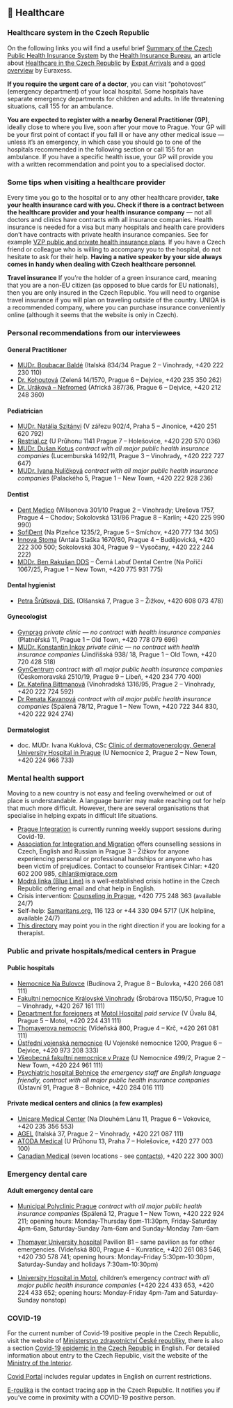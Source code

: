 ## 🏥 Healthcare

### Healthcare system in the Czech Republic

On the following links you will find a useful brief [Summary of the Czech Public Health Insurance System](https://www.kancelarzp.cz/en/links-info-en/health-insurance-system-in-cz) by the [Health Insurance Bureau](https://www.kancelarzp.cz/en/), an article about [Healthcare in the Czech Republic](https://www.expatarrivals.com/europe/czech-republic/healthcare-czech-republic) by [Expat Arrivals](https://www.expatarrivals.com/) and a [good overview](https://www.euraxess.cz/czech-republic/information-assistance/health-insurance) by Euraxess.

**If you require the urgent care of a doctor**, you can visit “pohotovost” (emergency department) of your local hospital. Some hospitals have separate emergency departments for children and adults. In life threatening situations, call 155 for an ambulance.

**You are expected to register with a nearby General Practitioner (GP)**, ideally close to where you live, soon after your move to Prague. Your GP will be your first point of contact if you fall ill or have any other medical issue — unless it’s an emergency, in which case you should go to one of the hospitals recommended in the following section or call 155 for an ambulance. If you have a specific health issue, your GP will provide you with a written recommendation and point you to a specialised doctor. 

### Some tips when visiting a healthcare provider

Every time you go to the hospital or to any other healthcare provider, **take your health insurance card with you. Check if there is a contract between the healthcare provider and your health insurance company** — not all doctors and clinics have contracts with all insurance companies. Health insurance is needed for a visa but many hospitals and health care providers don’t have contracts with private health insurance companies. See for example [VZP public and private health insurance plans](http://hamiltonhudson.cz/vzp.html). If you have a Czech friend or colleague who is willing to accompany you to the hospital, do not hesitate to ask for their help. **Having a native speaker by your side always comes in handy when dealing with Czech healthcare personnel**. 

**Travel insurance**
If you’re the holder of a green insurance card, meaning that you are a non-EU citizen (as opposed to blue cards for EU nationals), then you are only insured in the Czech Republic. You will need to organise travel insurance if you will plan on traveling outside of the country. UNIQA is a recommended company, where you can purchase insurance conveniently online (although it seems that the website is only in Czech).


### Personal recommendations from our interviewees

#### General Practitioner

- [MUDr. Boubacar Baldé](https://doktorbalde.net/en/personal/) 
  (Italská 834/34 Prague 2 – Vinohrady, +420 222 230 110)
- [Dr. Kohoutová](http://www.prakticka-doktorka.cz/) 
  (Zelená 14/1570, Prague 6 – Dejvice, +420 235 350 262)
- [Dr. Uráková – Nefromed](https://www.nefromed.cz/prakticky-lekar)
  (Africká 387/36, Prague 6 – Dejvice, +420 212 248 360)

#### Pediatrician

- [MUDr. Natália Szitányi](http://www.pediatrickaordinace.org/index.php?id=2) 
(V zářezu 902/4, Praha 5 – Jinonice, +420 251 620 792)
- [Restrial.cz](https://www.restrial.cz/nase-ordinace/detsky-lekar/detsky-lekar-praha-7-u-pruhonu) 
(U Průhonu 1141 Prague 7 – Holešovice, +420 220 570 036)
- [MUDr. Dušan Kotus](https://www.detskaordinace.cz/) *contract with all major public health insurance companies*
(Lucemburská 1492/11, Prague 3 – Vinohrady, +420 222 727 647)
- [MUDr. Ivana Nulíčková](http://nulickova.cz/ambulancia.html) *contract with all major public health insurance companies*
(Palackého 5, Prague 1 – New Town, +420 222 928 236)

#### Dentist

- [Dent Medico](https://www.dentmedico.cz/en/) 
(Wilsonova 301/10 Prague 2 – Vinohrady; Urešova 1757, Prague 4 – Chodov; Sokolovská 131/86 Prague 8 – Karlín; +420 225 990 990)
- [SofiDent](https://www.sofident.cz/) 
(Na Plzeňce 1235/2, Prague 5 – Smíchov, +420 777 134 305)
- [Innova Stoma](https://www.innovastoma.cz/english) 
(Antala Staška 1670/80, Prague 4 – Budějovická, +420 222 300 500; Sokolovská 304, Prague 9 – Vysočany, +420 222 244 222)
- [MDDr. Ben Rakušan DDS](http://www.rakusandental.cz/) – Černá Labuť Dental Centre
(Na Poříčí 1067/25, Prague 1 – New Town, +420 775 931 775)

#### Dental hygienist 

- [Petra Šrůtková, DiS.](http://www.ordinacedentalnihygieny.cz/)
(Olšanská 7, Prague 3 – Žižkov, +420 608 073 478)

#### Gynecologist

- [Gynprag](https://www.gynprag.cz/home) *private clinic — no contract with health insurance companies*
(Platnéřská 11, Prague 1 – Old Town, +420 778 079 696)
- [MUDr. Konstantin Inkov](https://www.gynnogroup.cz/) *private clinic — no contract with health insurance companies*
(Jindřišská 938/ 18, Prague 1 – Old Town, +420 720 428 518)
- [GynCentrum](http://www.gyncentrum.cz/en) *contract with all major public health insurance companies*
(Českomoravská 2510/19, Prague 9 – Libeň, +420 234 770 400)
- [Dr. Kateřina Bittmanová](https://www.znamylekar.cz/katerina-bittmanova/gynekolog/praha)
(Vinohradská 1316/95, Prague 2 – Vinohrady, +420 222 724 592)
- [Dr Renata Kavanová](https://www.mygyn.cz/kontakt) *contract with all major public health insurance companies*
(Spálená 78/12, Prague 1 – New Town, +420 722 344 830, +420 222 924 274)

#### Dermatologist

- doc. MUDr. Ivana Kuklová, CSc
[Clinic of dermatovenerology, General University Hospital in Prague](https://www.vfn.cz/en/pacienti/kliniky-ustavy/dermatovenerologicka-klinika/#m) 
(U Nemocnice 2, Prague 2 – New Town, +420 224 966 733)

### Mental health support

Moving to a new country is not easy and feeling overwhelmed or out of place is understandable. A language barrier may make reaching out for help that much more difficult. However, there are several organisations that specialise in helping expats in difficult life situations.

- [Prague Integration](http://pragueintegration.cz/menthal-health-support-group/) is currently running weekly support sessions during Covid-19.
- [Association for Integration and Migration](https://www.migrace.com/en/mission/legislative) offers counselling sessions in Czech, English and Russian in Prague 3 – Žižkov for anyone experiencing personal or professional hardships or anyone who has been victim of prejudices. Contact to counselor Frantisek Cihlar: +420 602 200 985, cihlar@migrace.com
- [Modrá linka (Blue Line)](https://www.modralinka.cz/english/) is a well-established crisis hotline in the Czech Republic offering email and chat help in English.
- Crisis intervention: [Counseling in Prague](http://www.counselinginprague.com/), +420 775 248 363 (available 24/7)
- Self-help: [Samaritans.org](https://www.samaritans.org/how-we-can-help/contact-samaritan/self-help/), 116 123 or +44 330 094 5717 (UK helpline, available 24/7)
- [This directory](https://www.expats.cz/en/prague/directory/therapists) may point you in the right direction if you are looking for a therapist.

### Public and private hospitals/medical centers in Prague

#### Public hospitals

- [Nemocnice Na Bulovce](http://bulovka.cz/)
(Budínova 2, Prague 8 – Bulovka, +420 266 081 111)
- [Fakultní nemocnice Královské Vinohrady](https://www.fnkv.cz/)
(Šrobárova 1150/50, Prague 10 – Vinohrady, +420 267 161 111)
- [Department for foreigners](https://www.fnmotol.cz/en/samoplatci/) at [Motol Hospital](https://www.fnmotol.cz/en/) *paid service*
(V Úvalu 84, Prague 5 – Motol, +420 224 431 111)
- [Thomayerova nemocnic](http://www.ftn.cz/)
(Vídeňská 800, Prague 4 – Krč, +420 261 081 111)
- [Ústřední vojenská nemocnice](https://www.uvn.cz/cs/)
(U Vojenské nemocnice 1200, Prague 6 – Dejvice, +420 973 208 333)
- [Všeobecná fakultní nemocnice v Praze](https://www.vfn.cz/)
(U Nemocnice 499/2, Prague 2 – New Town, +420 224 961 111)
- [Psychiatric hospital Bohnice](https://bohnice.cz/) *the emergency staff are English language friendly, contract with all major public health insurance companies*
(Ústavní 91, Prague 8 – Bohnice, +420 284 016 111)

#### Private medical centers and clinics (a few examples)

- [Unicare Medical Center](https://www.unicare.cz/)
(Na Dlouhém Lánu 11, Prague 6 – Vokovice, +420 235 356 553)
- [AGEL](https://eu.agel.cz/index.html)
(Italská 37, Prague 2 – Vinohrady, +420 221 087 111)
- [ATODA Medical](https://www.atodamedical.com/) 
(U Průhonu 13, Praha 7 – Holešovice, +420 277 003 100)
- [Canadian Medical](https://www.canadian.cz/en/) (seven locations - see [contacts](https://www.canadian.cz/en/contacts/)), +420 222 300 300)

### Emergency dental care

#### Adult emergency dental care

- [Municipal Polyclinic Prague](https://www.prahamp.cz/zubni-pohotovost) *contract with all major public health insurance companies*
(Spálená 12, Prague 1 – New Town, +420 222 924 211; opening hours: Monday-Thursday 6pm-11:30pm, Friday-Saturday 4pm-6am, Saturday-Sunday 7am-6am and Sunday-Monday 7am-6am
- [Thomayer University hospital](http://www.ftn.cz/lekarska-pohotovostni-sluzba-199/) Pavilion B1 – same pavilion as for other emergencies.
(Vídeňská 800, Prague 4 – Kunratice, +420 261 083 546, +420 730 578 741; opening hours: Monday-Friday 5:30pm-10:30pm, Saturday-Sunday and holidays 7:30am-10:30pm)

- [University Hospital in Motol](http://www.fnmotol.cz/kliniky-a-oddeleni/cast-pro-deti/emergency-department-for-children/detska-pohotovost-detsky-prijem/), children’s emergency *contract with all major public health insurance companies*
(+420 224 433 653, +420 224 433 652; opening hours: Monday-Friday 4pm-7am and Saturday-Sunday nonstop)

### COVID-19

For the current number of Covid-19 positive people in the Czech Republic, visit the website of [Ministerstvo zdravotnictví České republiky](https://koronavirus.mzcr.cz/), there is also a section [Covid-19 epidemic in the Czech Republic](https://koronavirus.mzcr.cz/en/) in English. For detailed information about entry to the Czech Republic, visit the website of the [Ministry of the Interior](https://www.mvcr.cz/mvcren/article/coronavirus-information-of-moi.aspx). 

[Covid Portal](https://covid.gov.cz/en/) includes regular updates in English on current restrictions.

[E-rouška](https://erouska.cz/en) is the contact tracing app in the Czech Republic. It notifies you if you’ve come in proximity with a COVID-19 positive person.
